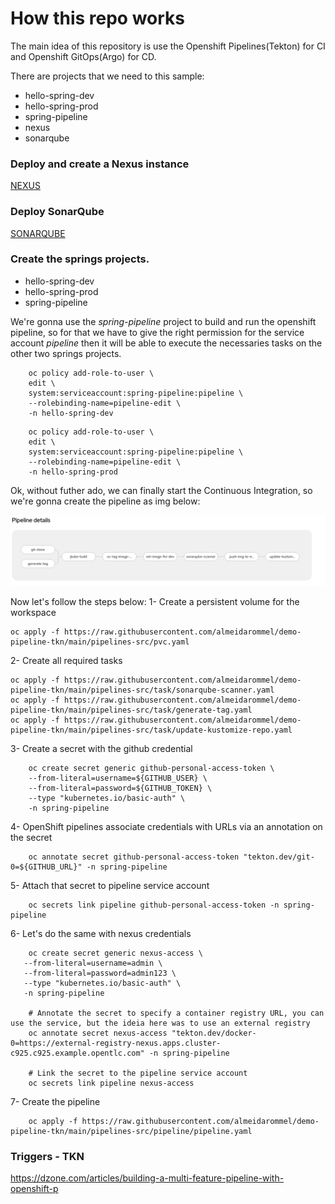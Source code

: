 # How this repo works
The main idea of this repository is use the Openshift Pipelines(Tekton) for CI and Openshift GitOps(Argo) for CD.

There are   projects that we need to this sample:
- hello-spring-dev
- hello-spring-prod
- spring-pipeline
- nexus
- sonarqube

### Deploy and create a Nexus instance
[NEXUS](https://github.com/almeidarommel/demo-pipeline-tkn/nexus/README.md)


### Deploy SonarQube
[SONARQUBE](https://github.com/almeidarommel/demo-pipeline-tkn/sonarqube/sonarqube.adoc)


### Create the springs projects.
- hello-spring-dev
- hello-spring-prod
- spring-pipeline

We're gonna use the *spring-pipeline* project to build and run the openshift pipeline, so for that we have to give the right permission for the service account *pipeline* then it will be able to execute the necessaries tasks on the other two springs projects.

```shell
    oc policy add-role-to-user \
    edit \
    system:serviceaccount:spring-pipeline:pipeline \
    --rolebinding-name=pipeline-edit \
    -n hello-spring-dev
```
```shell
    oc policy add-role-to-user \
    edit \
    system:serviceaccount:spring-pipeline:pipeline \
    --rolebinding-name=pipeline-edit \
    -n hello-spring-prod
```

Ok, without futher ado, we can finally start the Continuous Integration, so we're gonna create the pipeline as img below:

![Pipeline](https://github.com/almeidarommel/demo-pipeline-tkn/blob/main/imgs/pipeline.png)

Now let's follow the steps below: 
1- Create a persistent volume for the workspace
```shell
oc apply -f https://raw.githubusercontent.com/almeidarommel/demo-pipeline-tkn/main/pipelines-src/pvc.yaml
```
2- Create all required tasks
```shell
oc apply -f https://raw.githubusercontent.com/almeidarommel/demo-pipeline-tkn/main/pipelines-src/task/sonarqube-scanner.yaml
oc apply -f https://raw.githubusercontent.com/almeidarommel/demo-pipeline-tkn/main/pipelines-src/task/generate-tag.yaml
oc apply -f https://raw.githubusercontent.com/almeidarommel/demo-pipeline-tkn/main/pipelines-src/task/update-kustomize-repo.yaml
```

3- Create a secret with the github credential
```shell
    oc create secret generic github-personal-access-token \
    --from-literal=username=${GITHUB_USER} \
    --from-literal=password=${GITHUB_TOKEN} \
    --type "kubernetes.io/basic-auth" \
    -n spring-pipeline
```
4- OpenShift pipelines associate credentials with URLs via an annotation on the secret
```shell
    oc annotate secret github-personal-access-token "tekton.dev/git-0=${GITHUB_URL}" -n spring-pipeline
```
5- Attach that secret to pipeline service account
```shell
    oc secrets link pipeline github-personal-access-token -n spring-pipeline
```

6- Let's do the same with nexus credentials
```shell
    oc create secret generic nexus-access \
   --from-literal=username=admin \
   --from-literal=password=admin123 \
   --type "kubernetes.io/basic-auth" \
   -n spring-pipeline

    # Annotate the secret to specify a container registry URL, you can use the service, but the ideia here was to use an external registry
    oc annotate secret nexus-access "tekton.dev/docker-0=https://external-registry-nexus.apps.cluster-c925.c925.example.opentlc.com" -n spring-pipeline

    # Link the secret to the pipeline service account
    oc secrets link pipeline nexus-access    
```

7- Create the pipeline
```shell
    oc apply -f https://raw.githubusercontent.com/almeidarommel/demo-pipeline-tkn/main/pipelines-src/pipeline/pipeline.yaml 
```

### Triggers - TKN
https://dzone.com/articles/building-a-multi-feature-pipeline-with-openshift-p
